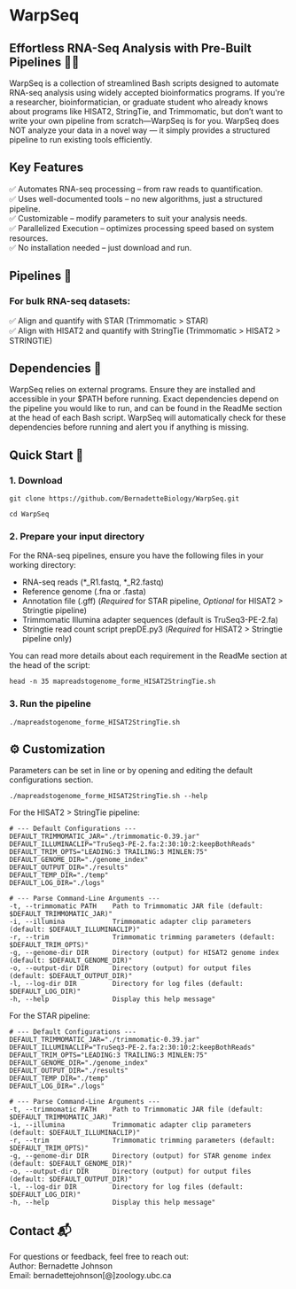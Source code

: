 # WarpSeq

## Effortless RNA-Seq Analysis with Pre-Built Pipelines 🧬🚀

WarpSeq is a collection of streamlined Bash scripts designed to automate RNA-seq analysis using widely accepted bioinformatics programs. If you're a researcher, bioinformatician, or graduate student who already knows about programs like HISAT2, StringTie, and Trimmomatic, but don’t want to write your own pipeline from scratch—WarpSeq is for you. WarpSeq does NOT analyze your data in a novel way — it simply provides a structured pipeline to run existing tools efficiently.

## Key Features
  ✅ Automates RNA-seq processing – from raw reads to quantification.  
  ✅ Uses well-documented tools – no new algorithms, just a structured pipeline.  
  ✅ Customizable – modify parameters to suit your analysis needs.  
  ✅ Parallelized Execution – optimizes processing speed based on system resources.  
  ✅ No installation needed – just download and run.  


## Pipelines 🤖  
### For bulk RNA-seq datasets:
  ✅ Align and quantify with STAR (Trimmomatic > STAR)  
  ✅ Align with HISAT2 and quantify with StringTie (Trimmomatic > HISAT2 > STRINGTIE)  

## Dependencies 🔧  
  
WarpSeq relies on external programs. Ensure they are installed and accessible in your $PATH before running. Exact dependencies depend on the pipeline you would like to run, and can be found in the ReadMe section at the head of each Bash script. WarpSeq will automatically check for these dependencies before running and alert you if anything is missing.

## Quick Start 🚀  
  
### 1. Download 
```
git clone https://github.com/BernadetteBiology/WarpSeq.git

cd WarpSeq
```
### 2. Prepare your input directory  

For the RNA-seq pipelines, ensure you have the following files in your working directory: 
- RNA-seq reads (*_R1.fastq, *_R2.fastq)  
- Reference genome (.fna or .fasta)  
- Annotation file (.gff) (_Required_ for STAR pipeline, _Optional_ for HISAT2 > Stringtie pipeline)  
- Trimmomatic Illumina adapter sequences (default is TruSeq3-PE-2.fa)  
- Stringtie read count script prepDE.py3 (_Required_ for HISAT2 > Stringtie pipeline only)  

You can read more details about each requirement in the ReadMe section at the head of the script:
```
head -n 35 mapreadstogenome_forme_HISAT2StringTie.sh 
```

### 3. Run the pipeline  
```
./mapreadstogenome_forme_HISAT2StringTie.sh 
```
## ⚙️ Customization  
Parameters can be set in line or by opening and editing the default configurations section.

```
./mapreadstogenome_forme_HISAT2StringTie.sh --help
```

For the HISAT2 > StringTie pipeline:
```
# --- Default Configurations ---
DEFAULT_TRIMMOMATIC_JAR="./trimmomatic-0.39.jar"
DEFAULT_ILLUMINACLIP="TruSeq3-PE-2.fa:2:30:10:2:keepBothReads"
DEFAULT_TRIM_OPTS="LEADING:3 TRAILING:3 MINLEN:75"
DEFAULT_GENOME_DIR="./genome_index"
DEFAULT_OUTPUT_DIR="./results"
DEFAULT_TEMP_DIR="./temp"
DEFAULT_LOG_DIR="./logs"

# --- Parse Command-Line Arguments ---
-t, --trimmomatic PATH    Path to Trimmomatic JAR file (default: $DEFAULT_TRIMMOMATIC_JAR)"
-i, --illumina            Trimmomatic adapter clip parameters (default: $DEFAULT_ILLUMINACLIP)"
-r, --trim                Trimmomatic trimming parameters (default: $DEFAULT_TRIM_OPTS)"
-g, --genome-dir DIR      Directory (output) for HISAT2 genome index (default: $DEFAULT_GENOME_DIR)"
-o, --output-dir DIR      Directory (output) for output files (default: $DEFAULT_OUTPUT_DIR)"
-l, --log-dir DIR         Directory for log files (default: $DEFAULT_LOG_DIR)"
-h, --help                Display this help message"
```

For the STAR pipeline:
```
# --- Default Configurations ---
DEFAULT_TRIMMOMATIC_JAR="./trimmomatic-0.39.jar"
DEFAULT_ILLUMINACLIP="TruSeq3-PE-2.fa:2:30:10:2:keepBothReads"
DEFAULT_TRIM_OPTS="LEADING:3 TRAILING:3 MINLEN:75"
DEFAULT_GENOME_DIR="./genome_index"
DEFAULT_OUTPUT_DIR="./results"
DEFAULT_TEMP_DIR="./temp"
DEFAULT_LOG_DIR="./logs"

# --- Parse Command-Line Arguments ---
-t, --trimmomatic PATH    Path to Trimmomatic JAR file (default: $DEFAULT_TRIMMOMATIC_JAR)"
-i, --illumina            Trimmomatic adapter clip parameters (default: $DEFAULT_ILLUMINACLIP)"
-r, --trim                Trimmomatic trimming parameters (default: $DEFAULT_TRIM_OPTS)"
-g, --genome-dir DIR      Directory (output) for STAR genome index (default: $DEFAULT_GENOME_DIR)"
-o, --output-dir DIR      Directory (output) for output files (default: $DEFAULT_OUTPUT_DIR)"
-l, --log-dir DIR         Directory for log files (default: $DEFAULT_LOG_DIR)"
-h, --help                Display this help message"
```

## Contact 📬  
For questions or feedback, feel free to reach out:  
Author: Bernadette Johnson  
Email: bernadettejohnson[@]zoology.ubc.ca  

